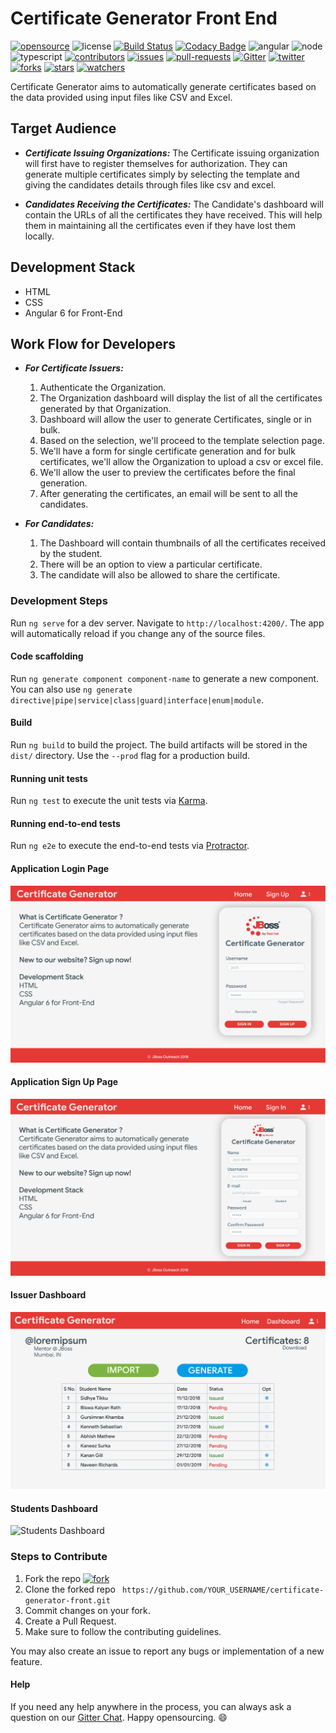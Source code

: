 
# Certificate Generator Front End

[![opensource](https://badges.frapsoft.com/os/v2/open-source.svg?v=103)](https://github.com/JbossOutreach/certificate-generator-front) 
![license](https://img.shields.io/apm/l/vim-mode.svg?style=popout) [![Build Status](https://travis-ci.org/JBossOutreach/certificate-generator-front.svg?branch=master)](https://travis-ci.org/JBossOutreach/certificate-generator-front) [![Codacy Badge](https://api.codacy.com/project/badge/Grade/4350ebc02efb4442ba256e66d2e4d66e)](https://www.codacy.com/app/JbossOutreach/certificate-generator-front?utm_source=github.com&amp;utm_medium=referral&amp;utm_content=JbossOutreach/certificate-generator-front&amp;utm_campaign=Badge_Grade) ![angular](https://img.shields.io/badge/Angular-6-%23f74242.svg) ![node](https://img.shields.io/badge/Node.js-8-blue.svg) ![typescript](https://img.shields.io/badge/Typescript-3.1.1-%2300bfff.svg) [![contributors](https://img.shields.io/github/contributors/JBossOutreach/certificate-generator-front.svg)](https://github.com/JBossOutreach/certificate-generator-front/graphs/contributors/) [![issues](https://img.shields.io/github/issues/JBossOutreach/certificate-generator-front.svg)](https://github.com/JBossOutreach/certificate-generator-front/issues/) [![pull-requests](https://img.shields.io/github/issues-pr/JBossOutreach/certificate-generator-front.svg)](https://github.com/JBossOutreach/certificate-generator-front/pulls) [![Gitter](https://img.shields.io/gitter/room/JBossOutreach/certificate-generator.svg)](https://gitter.im/JBossOutreach/certificate-generator) [![twitter](https://img.shields.io/twitter/follow/jbossorg.svg?label=Follow&style=social)](https://twitter.com/jbossorg) 
 [![forks](https://img.shields.io/github/forks/JBossOutreach/certificate-generator-front.svg?style=social&label=Fork&maxAge=2592000)](https://github.com/JBossOutreach/certificate-generator-front/network/) [![stars](https://img.shields.io/github/stars/JBossOutreach/certificate-generator-front.svg?style=social&label=Star&maxAge=2592000)](https://github.com/JBossOutreach/certificate-generator-front/stargazers/) [![watchers](https://img.shields.io/github/watchers/JBossOutreach/certificate-generator-front.svg?style=social&label=Watch&maxAge=2592000)](https://github.com/JBossOutreach/certificate-generator-front/watchers/)

Certificate Generator aims to automatically generate certificates based on the data provided using input files like CSV and Excel.

## Target Audience
* _**Certificate Issuing Organizations:**_ The Certificate issuing organization will first have to register themselves for authorization. They can generate multiple certificates simply by selecting the template and giving the candidates details through files like csv and excel.

* _**Candidates Receiving the Certificates:**_  The Candidate's dashboard will contain the URLs of all the certificates they have received. This will help them in maintaining all the certificates even if they have lost them locally.

## Development Stack
* HTML
* CSS
* Angular 6 for Front-End

## Work Flow for Developers
* _**For Certificate Issuers:**_
    1. Authenticate the Organization.
    2. The Organization dashboard will display the list of all the certificates generated by that Organization.
    3. Dashboard will allow the user to generate Certificates, single or in bulk.
    4. Based on the selection, we'll proceed to the template selection page.
    5. We'll have a form for single certificate generation and for bulk certificates, we'll allow the Organization to upload a csv or excel file.
    6. We'll allow the user to preview the certificates before the final generation.
    7. After generating the certificates, an email will be sent to all the candidates.

* _**For Candidates:**_
    1. The Dashboard will contain thumbnails of all the certificates received by the student.
    2. There will be an option to view a particular certificate.
    3. The candidate will also be allowed to share the certificate.




### Development Steps

Run `ng serve` for a dev server. Navigate to `http://localhost:4200/`. The app will automatically reload if you change any of the source files.

#### Code scaffolding

Run `ng generate component component-name` to generate a new component. You can also use `ng generate directive|pipe|service|class|guard|interface|enum|module`.

#### Build

Run `ng build` to build the project. The build artifacts will be stored in the `dist/` directory. Use the `--prod` flag for a production build.

#### Running unit tests

Run `ng test` to execute the unit tests via [Karma](https://karma-runner.github.io).

#### Running end-to-end tests

Run `ng e2e` to execute the end-to-end tests via [Protractor](http://www.protractortest.org/).

#### Application Login Page

![Login](https://raw.githubusercontent.com/JBossOutreach/certificate-generator-front/master/src/assets/wire_login.jpg)

#### Application Sign Up Page

![Signup](https://raw.githubusercontent.com/JBossOutreach/certificate-generator-front/master/src/assets/wire_signup.jpg)

#### Issuer Dashboard
 ![Issuer](https://raw.githubusercontent.com/JBossOutreach/certificate-generator-front/master/src/assets/dash_ment.jpg)

#### Students Dashboard

![Students Dashboard](https://user-images.githubusercontent.com/37747169/49171905-08cb9a00-f359-11e8-8009-0ee8802a5a4b.png)

### Steps to Contribute

   1. Fork the repo  [![fork](https://img.shields.io/github/forks/JBossOutreach/certificate-generator-front.svg?label=Fork&style=social)](https://github.com/JBossOutreach/certificate-generator-front/fork)
   2. Clone the forked repo ` https://github.com/YOUR_USERNAME/certificate-generator-front.git`
   3. Commit changes on your fork.
   4. Create a Pull Request. 
   5. Make sure to follow the contributing guidelines.
 
 You may also create an issue to report any bugs or implementation of a new feature.
  
#### Help

If you need any help anywhere in the process, you can always ask a question on our [Gitter Chat](https://gitter.im/jboss-outreach/gci).
Happy opensourcing. 😄
